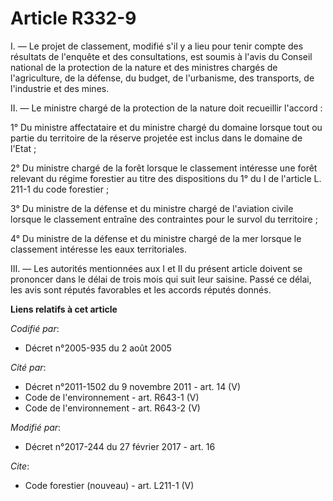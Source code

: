 # Article R332-9

I. ― Le projet de classement, modifié s'il y a lieu pour tenir compte des résultats de l'enquête et des consultations, est
soumis à l'avis du Conseil national de la protection de la nature et des ministres chargés de l'agriculture, de la défense,
du budget, de l'urbanisme, des transports, de l'industrie et des mines. 

II. ― Le ministre chargé de la protection de la nature doit recueillir l'accord : 

1° Du ministre affectataire et du ministre chargé du domaine lorsque tout ou partie du territoire de la réserve projetée est
inclus dans le domaine de l'Etat ; 

2° Du ministre chargé de la forêt lorsque le classement intéresse une forêt relevant du régime forestier au titre des
dispositions du 1° du I de l'article L. 211-1 du code forestier ; 

3° Du ministre de la défense et du ministre chargé de l'aviation civile lorsque le classement entraîne des contraintes pour
le survol du territoire ; 

4° Du ministre de la défense et du ministre chargé de la mer lorsque le classement intéresse les eaux territoriales. 

III. ― Les autorités mentionnées aux I et II du présent article doivent se prononcer dans le délai de trois mois qui suit
leur saisine. Passé ce délai, les avis sont réputés favorables et les accords réputés donnés.

**Liens relatifs à cet article**

_Codifié par_:

  - Décret n°2005-935 du 2 août 2005

_Cité par_:

  - Décret n°2011-1502 du 9 novembre 2011 - art. 14 (V)
  - Code de l'environnement - art. R643-1 (V)
  - Code de l'environnement - art. R643-2 (V)

_Modifié par_:

  - Décret n°2017-244 du 27 février 2017 - art. 16

_Cite_:

  - Code forestier (nouveau) - art. L211-1 (V)
